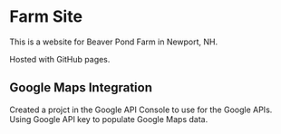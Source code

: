 # Farm Site

This is a website for Beaver Pond Farm in Newport, NH.

Hosted with GitHub pages.

## Google Maps Integration

Created a projct in the Google API Console to use for the Google APIs. Using Google API key to populate Google Maps data.
